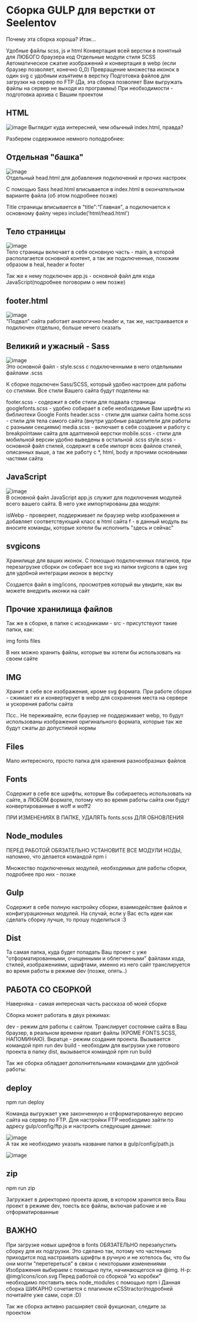 <h1>Сборка GULP для верстки от Seelentov</h1>

Почему эта сборка хороша? Итак...


Удобные файлы scss, js и html
Конвертация всей верстки в понятный для ЛЮБОГО браузера код
Отдельные модули стиля SCSS
Автоматическое сжатие изображений и конвертация в webp (если браузер позволяет, конечно 0_0)
Превращение множества иконок в один svg с удобным изъятием в верстку
Подготовка файлов для загрузки на сервер по FTP (Да, эта сборка позволяет Вам выгружать файлы на сервер не выходя из программы)
При необходимости - подготовка архива с Вашим проектом



<h2>HTML</h2>

![image](https://github.com/seelentov/seelentov-gulp-webdev/blob/main/readmeimg/scr1.png)
Выглядит куда интересней, чем обычный index.html, правда?

Разберем содержимое немного поподробнее:



<h2>Отдельная "башка"</h2>

![image](https://github.com/seelentov/seelentov-gulp-webdev/blob/main/readmeimg/scr2.png)<br>
Отдельный head.html для добавления подключений и прочих настроек

С помощью Sass head.html вписывается в index.html в окончательном варианте файла (об этом подробнее позже)

Title страницы вписывается в "title":"Главная", а подключается к основному файлу через include('html/head.html')



<h2>Тело страницы</h2>

![image](https://github.com/seelentov/seelentov-gulp-webdev/blob/main/readmeimg/scr3.png)<br>
Тело страницы включает в себя основную часть - main, в которой располагается основной контент, а так же подключенные, похожим образом в heal, header и footer

Так же к нему подключен app.js - основной файл для кода JavaScript(подробнее поговорим о нем позже)



<h2>footer.html</h2>

![image](https://github.com/seelentov/seelentov-gulp-webdev/blob/main/readmeimg/scr4.png)<br>
"Подвал" сайта работает аналогично header и, так же, настраивается и подключен отдельно, больше нечего сказать



<h2>Великий и ужасный - Sass</h2>

![image](https://github.com/seelentov/seelentov-gulp-webdev/blob/main/readmeimg/scr5.png)<br>
Это основной файл - style.scss с подключенными в него отдельными файлами .scss

К сборке подключен Sass/SCSS, который удобно настроен для работы со стилями. Все стили Вашего сайта будут поделены на:


footer.scss - содержит в себе стили для подвала страницы
googlefonts.scss - удобно собирает в себе необходимые Вам шрифты из библиотеки Google Fonts
header.scss - стили для шапки сайта
home.scss - стили для тела самого сайта (внутри удобные разделители для работы с разными секциями)
media.scss - включает в себя создание и работу с breakpointами сайта для адаптивной верстки
mobile.scss - стили для мобильной версии удобно выведены в остальной .scss
style.scss - основной файл стилей, содержит в себе импорт всех файлов стилей, описанных выше, а так же работу с *, html, body и прочими основными частями сайта



<h2>JavaScript</h2>

![image](https://github.com/seelentov/seelentov-gulp-webdev/blob/main/readmeimg/scr6.png)<br>
В основной файл JavaScript app.js служит для подключения модулей всего вашего сайта. В него уже импортированы два модуля:


isWebp - проверяет, поддерживает ли браузер webp изображения и добавляет соответствующий класс в html сайта
f - в данный модуль вы вносите команды, которые хотели бы исполнить "здесь и сейчас"



<h2>svgicons</h2>

Хранилище для ваших иконок. С помощью подключенных плагинов, при перезагрузке сборки он собирает все svg из папки svgicons в один svg для удобной интеграции иконок в верстку

Создается файл в img/icons, просмотрев который вы увидите, как вы можете внедрить иконки на сайт



<h2>Прочие хранилища файлов</h2>

Так же в сборке, в папке с исходниками - src - присутствуют такие папки, как:


img
fonts
files

В них можно хранить файлы, которые вы хотели бы использовать на своем сайте



<h2>IMG</h2>

Хранит в себе все изображения, кроме svg формата. При работе сборки - сжимает их и конвертирует в webp для сохранения места на сервере и ускорения работы сайта

Псс.. Не переживайте, если браузер не поддерживает webp, то будут использованы изображения оригинального формата, которые так же будут сжаты до допустимой нормы



<h2>Files</h2>

Мало интересного, просто папка для хранения разнообразных файлов



<h2>Fonts</h2>

Содержит в себе все шрифты, которые Вы собираетесь использовать на сайте, в ЛЮБОМ формате, потому что во время работы сайта они будут конвертированные в woff и woff2

ПРИ ИЗМЕНЕНИЯХ В ПАПКЕ, УДАЛЯТЬ fonts.scss ДЛЯ ОБНОВЛЕНИЯ



<h2>Node_modules</h2>

ПЕРЕД РАБОТОЙ ОБЯЗАТЕЛЬНО УСТАНОВИТЕ ВСЕ МОДУЛИ НОДЫ, напомню, что делается командой npm i

Множество подключенных модулей, необходимых для работы сборки, подробнее про них - позже



<h2>Gulp</h2>

Содержит в себе полную настройку сборки, взаимодействие файлов и конфигурационных модулей. На случай, если у Вас есть идеи как сделать сборку лучше, то прошу поделиться :3



<h2>Dist</h2>

Та самая папка, куда будет попадать Ваш проект с уже "отформатированными, очищенными и облегченными" файлами кода, стилей, изображениями, шрифтами, именно из него сайт транслируется во время работы в режиме dev (позже, опять..)



<h2>РАБОТА СО СБОРКОЙ</h2>

Наверняка - самая интересная часть рассказа об моей сборке

Сборка может работать в двух режимах:


dev - режим для работы с сайтом. Транслирует состояние сайта в Ваш браузер, в реальном времени правит файлы (КРОМЕ FONTS.SCSS, НАПОМИНАЮ). Вкратце - режим создания проекта. Вызывается командой npm run dev
build - необходим для выгрузки уже готового проекта в папку dist, вызывается командой npm run build

Так же сборка обладает дополнительными командами для удобной работы:



<h2>deploy</h2>

npm run deploy

Команда выгружает уже законченную и отформатированную версию сайта на сервер по FTP. Для настройки FTP необходимо зайти по адресу gulp/config/ftp.js и настроить следующие данные:

![image](https://github.com/seelentov/seelentov-gulp-webdev/blob/main/readmeimg/scr7.png)<br>
А так же необходимо указать название папки в gulp/config/path.js

![image](https://github.com/seelentov/seelentov-gulp-webdev/blob/main/readmeimg/scr8.png)<br>


<h2>zip</h2>

npm run zip

Загружает в директорию проекта архив, в котором хранится весь Ваш проект в режиме dev, тоесть все файлы, включая рабочие и не отформатированные



<h2>ВАЖНО</h2>


При загрузке новых шрифтов в fonts ОБЯЗАТЕЛЬНО перезапустить сборку для их подгрузки. Это сделано так, потому что частенько приходится под настраивать шрифты в ручную и не хотелось бы, что бы они могли "перетереться" в связи с некоторыми изменениями
Изображения выбираем с помощью пути, начинающегося на @img. Н-р: @img/icons/icon.svg
Перед работой со сборкой "из коробки" необходимо поставить весь node_modules с помощью npm i
Данная сборка ШИКАРНО сочетается с плагином eCSStractor(подробней почитайте уже сами, соря :D)

Так же сборка активно расширяет свой фукционал, следите за проектом
